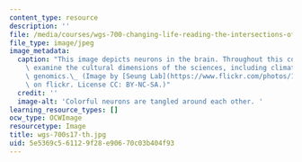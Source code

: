 ```yaml
---
content_type: resource
description: ''
file: /media/courses/wgs-700-changing-life-reading-the-intersections-of-gender-race-biology-and-literature-spring-2017/5e5369c561129f28e90670c03b404f93_wgs-700s17-th.jpg
file_type: image/jpeg
image_metadata:
  caption: "This image depicts neurons in the brain. Throughout this course, students\
    \ examine the cultural dimensions of the sciences, including climate change and\
    \ genomics.\_ (Image by [Seung Lab](https://www.flickr.com/photos/123689703@N04/13951001085)\
    \ on flickr. License CC: BY-NC-SA.)"
  credit: ''
  image-alt: 'Colorful neurons are tangled around each other. '
learning_resource_types: []
ocw_type: OCWImage
resourcetype: Image
title: wgs-700s17-th.jpg
uid: 5e5369c5-6112-9f28-e906-70c03b404f93
---
```

